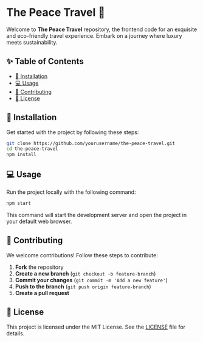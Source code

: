 
# The Peace Travel 🚀

Welcome to **The Peace Travel** repository, the frontend code for an exquisite and eco-friendly travel experience. Embark on a journey where luxury meets sustainability.

## ✨ Table of Contents

- [🌟 Installation](#-installation)
- [💻 Usage](#-usage)
- [🤝 Contributing](#-contributing)
- [📜 License](#-license)

## 🌟 Installation

Get started with the project by following these steps:

```bash
git clone https://github.com/yourusername/the-peace-travel.git
cd the-peace-travel
npm install
```

## 💻 Usage

Run the project locally with the following command:

```bash
npm start
```

This command will start the development server and open the project in your default web browser.

## 🤝 Contributing

We welcome contributions! Follow these steps to contribute:

1. **Fork** the repository
2. **Create a new branch** (`git checkout -b feature-branch`)
3. **Commit your changes** (`git commit -m 'Add a new feature'`)
4. **Push to the branch** (`git push origin feature-branch`)
5. **Create a pull request**

## 📜 License

This project is licensed under the MIT License. See the [LICENSE](LICENSE) file for details.
